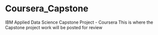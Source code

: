 # Coursera_Capstone
IBM Applied Data Science Capstone Project - Coursera
This is where the Capstone project work will be posted for review
